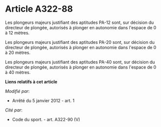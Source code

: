 # Article A322-88

Les plongeurs majeurs justifiant des aptitudes PA-12 sont, sur décision du directeur de plongée, autorisés à plonger en
autonomie dans l'espace de 0 à 12 mètres. 

Les plongeurs majeurs justifiant des aptitudes PA-20 sont, sur décision du directeur de plongée, autorisés à plonger en
autonomie dans l'espace de 0 à 20 mètres. 

Les plongeurs majeurs justifiant des aptitudes PA-40 sont, sur décision du directeur de plongée, autorisés à plonger en
autonomie dans l'espace de 0 à 40 mètres.

**Liens relatifs à cet article**

_Modifié par_:

  - Arrêté du 5 janvier 2012 - art. 1

_Cité par_:

  - Code du sport. - art. A322-90 (V)
